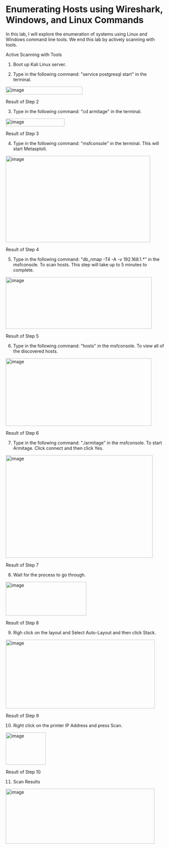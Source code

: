 # Enumerating Hosts using Wireshark, Windows, and Linux Commands

In this lab, I will explore the enumeration of systems using Linux and Windows command line tools. We end this lab by actively scanning with tools.

Active Scanning with Tools

1. Boot up Kali Linux server.

2. Type in the following command: "service postgresql start" in the terminal.

<img width="244" height="25" alt="image" src="https://github.com/user-attachments/assets/c68cc824-0714-4c81-b9be-4dd7adc520dd" />

Result of Step 2

3. Type in the following command: "cd armitage" in the terminal.

<img width="187" height="25" alt="image" src="https://github.com/user-attachments/assets/5f193a1d-007e-41d8-9605-eee6baf5aaad" />

Result of Step 3

4. Type in the following command: "msfconsole" in the terminal. This will start Metasploit.

<img width="459" height="274" alt="image" src="https://github.com/user-attachments/assets/82a2ddb8-9632-4fe5-a881-602862c7fb54" />

Result of Step 4

5. Type in the following command: "db_nmap -T4 -A -v 192.168.1.*" in the msfconsole. To scan hosts. This step will take up to 5 minutes to complete.

<img width="464" height="164" alt="image" src="https://github.com/user-attachments/assets/3d806a9a-1511-41c1-9ddc-42a2059406f6" />

Result of Step 5

6. Type in the following command: "hosts" in the msfconsole. To view all of the discovered hosts.

<img width="463" height="214" alt="image" src="https://github.com/user-attachments/assets/ba8994c3-39c6-436e-9067-ad099791f56a" />

Result of Step 6

7. Type in the following command: "./armitage" in the msfconsole. To start Armitage. Click connect and then click Yes.

<img width="467" height="325" alt="image" src="https://github.com/user-attachments/assets/95d7ff10-5a87-4234-bdb8-9f17ae8254c9" />

Result of Step 7

8. Wait for the process to go through.

<img width="256" height="107" alt="image" src="https://github.com/user-attachments/assets/1b4b68d7-5547-447d-91b8-8e997509b7f3" />

Result of Step 8

9. Righ click on the layout and Select Auto-Layout and then click Stack.

<img width="474" height="218" alt="image" src="https://github.com/user-attachments/assets/a3bb8166-6319-424d-8e01-b39ef3d62920" />

Result of Step 9

10. Right click on the printer IP Address and press Scan.

<img width="127" height="102" alt="image" src="https://github.com/user-attachments/assets/018385e1-53b5-4755-af8b-8b2d79a63554" />

Result of Step 10

11. Scan Results

<img width="473" height="174" alt="image" src="https://github.com/user-attachments/assets/deeb8591-89cc-4fc7-9696-fea41d233e8d" />
